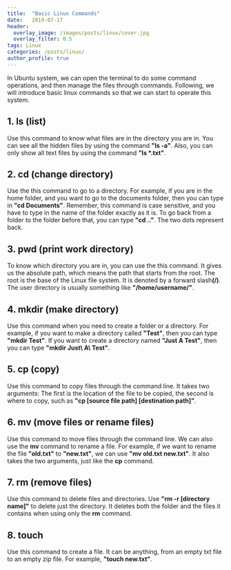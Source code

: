 ```yaml
---
title:  "Basic Linux Commands"
date:   2019-07-17
header:
  overlay_image: /images/posts/linux/cover.jpg
  overlay_filter: 0.5
tags: Linux
categories: /posts/linux/
author_profile: true
---
```


In Ubuntu system, we can open the terminal to do some command operations, and then manage the files through commands. Following, we will introduce basic linux commands so that we can start to operate this system.<br>

## 1. ls (list)

Use this command to know what files are in the directory you are in. You can see all the hidden files by using the command <b>"ls -a"</b>. Also, you can only show all text files by using the command <b>"ls *.txt"</b>.<br>

## 2. cd (change directory)

Use the this command to go to a directory. For example, if you are in the home folder, and you want to go to the documents folder, then you can type in <b>"cd Documents"</b>. Remember, this command is case sensitive, and you have to type in the name of the folder exactly as it is. To go back from a folder to the folder before that, you can type <b>"cd .."</b>. The two dots represent back.<br>

## 3. pwd (print work directory)

To know which directory you are in, you can use the this command. It gives us the absolute path, which means the path that starts from the root. The root is the base of the Linux file system. It is denoted by a forward slash<b>(/)</b>. The user directory is usually something like <b>"/home/username/"</b>.<br>

## 4. mkdir (make directory)

Use this command when you need to create a folder or a directory. For example, if you want to make a directory called <b>"Test"</b>, then you can type <b>"mkdir Test"</b>. If you want to create a directory named <b>"Just A Test"</b>, then you can type <b>"mkdir Just\ A\ Test"</b>.<br>

## 5. cp (copy)

Use this command to copy files through the command line. It takes two arguments: The first is the location of the file to be copied, the second is where to copy, such as <b>"cp [source file path] [destination path]"</b>.<br>

## 6. mv (move files or rename files)

Use this command to move files through the command line. We can also use the <b>mv</b> command to rename a file. For example, if we want to rename the file <b>"old.txt"</b> to <b>"new.txt"</b>, we can use <b>"mv old.txt new.txt"</b>. It also takes the two arguments, just like the <b>cp</b> command.<br>

## 7. rm (remove files)

Use this command to delete files and directories. Use <b>"rm -r [directory name]"</b> to delete just the directory. It deletes both the folder and the files it contains when using only the <b>rm</b> command.<br>

## 8. touch

Use this command to create a file. It can be anything, from an empty txt file to an empty zip file. For example, <b>"touch new.txt"</b>.<br>

